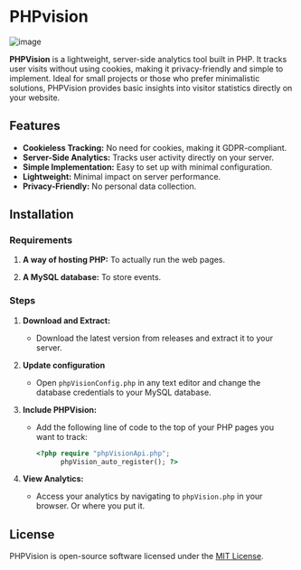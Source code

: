 # PHPvision

![image](https://github.com/user-attachments/assets/03cbab1d-fd52-45c0-9cda-8c87df7e6c39)

**PHPVision** is a lightweight, server-side analytics tool built in PHP. It tracks user visits without using cookies, making it privacy-friendly and simple to implement. Ideal for small projects or those who prefer minimalistic solutions, PHPVision provides basic insights into visitor statistics directly on your website.

## Features

- **Cookieless Tracking:** No need for cookies, making it GDPR-compliant.
- **Server-Side Analytics:** Tracks user activity directly on your server.
- **Simple Implementation:** Easy to set up with minimal configuration.
- **Lightweight:** Minimal impact on server performance.
- **Privacy-Friendly:** No personal data collection.

## Installation

### Requirements

1. **A way of hosting PHP:** To actually run the web pages.

2. **A MySQL database:** To store events.

### Steps

1. **Download and Extract:**
   - Download the latest version from releases and extract it to your server.

2. **Update configuration**
   - Open `phpVisionConfig.php` in any text editor and change the database credentials to your MySQL database.

3. **Include PHPVision:**
   - Add the following line of code to the top of your PHP pages you want to track:
     ```php
     <?php require "phpVisionApi.php";
           phpVision_auto_register(); ?>
     ```

4. **View Analytics:**
   - Access your analytics by navigating to `phpVision.php` in your browser. Or where you put it.

## License

PHPVision is open-source software licensed under the [MIT License](LICENSE).
